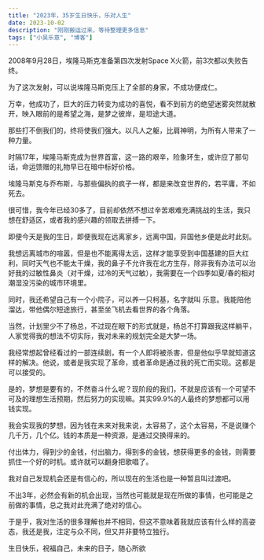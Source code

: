 ```yaml
---
title: "2023年，35岁生日快乐，乐对人生"
date: 2023-10-02
description: "刚刚搬运过来，等待整理更多信息"
tags: ["小吴乐意", "博客"]
---
```


2008年9月28日，埃隆马斯克准备第四次发射Space X火箭，前3次都以失败告终。

为了这次发射，可以说埃隆马斯克压上了全部的身家，不成功便成仁。

万幸，他成功了，巨大的压力转变为成功的喜悦，看不到前方的绝望迷雾突然就散开，映入眼前的是希望之海，是梦之彼岸，是坦途大道。

那些打不倒我们的，终将使我们强大。以凡人之躯，比肩神明，为所有人带来了一种力量。

时隔17年，埃隆马斯克成为世界首富，这一路的艰辛，险象环生，或许应了那句话，命运馈赠的礼物早已在暗中标好价格。

埃隆马斯克与乔布斯，与那些偏执的疯子一样，都是来改变世界的，若平庸，不如死去。

很可惜，我今年已经30多了，目前却依然不想过辛苦艰难充满挑战的生活，我只想在舒适区，或者我的感兴趣的领取去拼搏一下。

即便今天是我的生日，即便我现在远离家乡，远离中国，异国他乡便是此时此刻。

我想远离城市的喧嚣，但是也不能离得太远，这样才能享受到中国基建的巨大红利，同时天气也不能太干燥，我的鼻子不允许我在北方生存，除非我有办法可以治好我的过敏性鼻炎（对干燥，过冷的天气过敏），我需要在一个四季如夏/春的相对潮湿没污染的城市环境里。

同时，我还希望自己有一个小院子，可以养一只柯基，名字就叫 乐意。我能陪他溜达，带他偶尔短途旅行，甚至坐飞机去看世界的各个角落。

当然，计划里少不了杨总，不过现在眼下的形式就是，杨总不打算跟我这样躺平，人家觉得我的想法不切实际，我对未来的规划完全是大梦一场。

我经常想起曾经看过的一部连续剧，有一个人即将被杀害，但是他似乎早就知道这样的解决。他说，或者是我实现了革命，或者革命是通过我的死亡而实现。这都是可以接受的。

是的，梦想是要有的，不然奋斗什么呢？现阶段的我们，不就是应该有一个可望不可及的理想生活预期，然后努力的实现嘛。其实99.9%的人最终的梦想都可以用钱实现。

我会实现我的梦想，因为钱在未来对我来说，太容易了，这个太容易，不是说赚个几千万，几个亿。钱的本质是一种资源，是通过交换得来的。

付出体力，得到少的金钱，付出脑力，得到多的金钱，想获得更多的金钱，则需要抓住一个好的时机。或许就可以翻身把歌唱了。

我对自己发现机会还是有信心的，所以现在的生活也是一种暂且叫过渡吧。

不出3年，必然会有新的机会出现，当然也可能就是现在所做的事情，也可能是之前做的事情，总之我对此充满了绝对的信心。

于是乎，我对生活的很多理解也并不相同，但这不意味着我就应该有什么样的高姿态，我还是我，注定与众不同，但又并非要特立独行。

生日快乐，祝福自己，未来的日子，随心所欲
